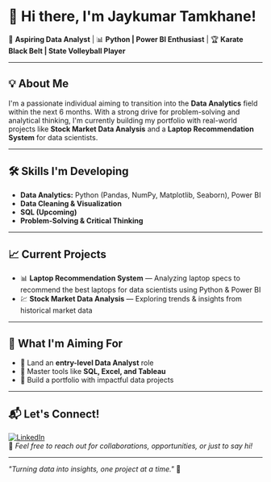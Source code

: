 # 👋 Hi there, I'm Jaykumar Tamkhane!

🎯 **Aspiring Data Analyst** | 📊 **Python | Power BI Enthusiast** | 🏆 **Karate Black Belt | State Volleyball Player**

---

## 💡 About Me
I'm a passionate individual aiming to transition into the **Data Analytics** field within the next 6 months. With a strong drive for problem-solving and analytical thinking, I'm currently building my portfolio with real-world projects like **Stock Market Data Analysis** and a **Laptop Recommendation System** for data scientists.

---

## 🛠️ Skills I'm Developing
- **Data Analytics:** Python (Pandas, NumPy, Matplotlib, Seaborn), Power BI  
- **Data Cleaning & Visualization**  
- **SQL (Upcoming)**  
- **Problem-Solving & Critical Thinking**  

---

## 📈 Current Projects
- 📊 **Laptop Recommendation System** — Analyzing laptop specs to recommend the best laptops for data scientists using Python & Power BI  
- 💹 **Stock Market Data Analysis** — Exploring trends & insights from historical market data  

---

## 🚀 What I'm Aiming For
- 💼 Land an **entry-level Data Analyst** role  
- 🧠 Master tools like **SQL, Excel, and Tableau**  
- 🌟 Build a portfolio with impactful data projects  

---

## 📬 Let's Connect!
[![LinkedIn](https://img.shields.io/badge/LinkedIn-blue?style=flat&logo=linkedin)](www.linkedin.com/in/jay-tamkhane-337657206)  
💌 *Feel free to reach out for collaborations, opportunities, or just to say hi!*

---

*"Turning data into insights, one project at a time."* 🚀
